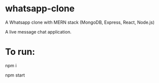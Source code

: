 # whatsapp-clone
A Whatsapp clone with MERN stack (MongoDB, Express, React, Node.js)

A live message chat application.

# To run:

npm i

npm start
